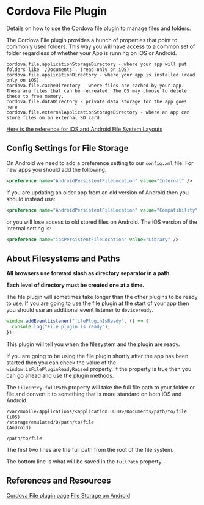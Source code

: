 # Cordova File Plugin

Details on how to use the Cordova file plugin to manage files and folders.

The Cordova File plugin provides a bunch of properties that point to commonly used folders. This way you will have access to a common set of folder regardless of whether your App is running on iOS or Android.

```
cordova.file.applicationStorageDirectory - where your app will put folders like `/Documents`. (read-only on iOS)
cordova.file.applicationDirectory - where your app is installed (read only on iOS)
cordova.file.cacheDirectory - where files are cached by your app. These are files that can be recreated. The OS may choose to delete these to free memory.
cordova.file.dataDirectory - private data storage for the app goes here
cordova.file.externalApplicationStorageDirectory - where an app can store files on an external SD card.
```

[Here is the reference for iOS and Android File System Layouts](https://cordova.apache.org/docs/en/8.x/reference/cordova-plugin-file/index.html#file-system-layouts)

## Config Settings for File Storage

On Android we need to add a preference setting to our `config.xml` file. For new apps you should add the following.

```xml
<preference name="AndroidPersistentFileLocation" value="Internal" />
```

If you are updating an older app from an old version of Android then you should instead use:

```xml
<preference name="AndroidPersistentFileLocation" value="Compatibility" />
```

or you will lose access to old stored files on Android. The iOS version of the Internal setting is:

```xml
<preference name="iosPersistentFileLocation" value="Library" />
```

## About Filesystems and Paths

**All browsers use forward slash as directory separator in a path.**

**Each level of directory must be created one at a time.**

The file plugin will sometimes take longer than the other plugins to be ready to use. If you are going to use the file plugin at the start of your app then you should use an additional event listener to `deviceready`.

```js
window.addEventListener("filePluginIsReady", () => {
  console.log("File plugin is ready");
});
```

This plugin will tell you when the filesystem and the plugin are ready.

If you are going to be using the file plugin shortly after the app has been started then you can check the value of the `window.isFilePluginReadyRaised` property. If the property is true then you can go ahead and use the plugin methods.

The `FileEntry.fullPath` property will take the full file path to your folder or file and convert it to something that is more standard on both iOS and Android.

```
/var/mobile/Applications/<application UUID>/Documents/path/to/file  (iOS)
/storage/emulated/0/path/to/file                                    (Android)

/path/to/file
```

The first two lines are the full path from the root of the file system.

The bottom line is what will be saved in the `fullPath` property.

## References and Resources

[Cordova File plugin page](https://cordova.apache.org/docs/en/8.x/reference/cordova-plugin-file/index.html)
[File Storage on Android](https://developer.android.com/guide/topics/data/data-storage.html)
